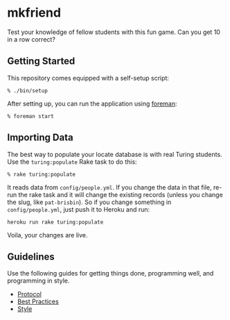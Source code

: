 mkfriend
========

Test your knowledge of fellow students with this fun game. Can you get 10
in a row correct?

Getting Started
---------------

This repository comes equipped with a self-setup script:

    % ./bin/setup

After setting up, you can run the application using [foreman]:

    % foreman start

[foreman]: http://ddollar.github.io/foreman/

Importing Data
--------------

The best way to populate your locate database is with real Turing students. Use
the `turing:populate` Rake task to do this:

    % rake turing:populate

It reads data from `config/people.yml`. If you change the data in that file,
re-run the rake task and it will change the existing records (unless you change
the slug, like `pat-brisbin`). So if you change something in
`config/people.yml`, just push it to Heroku and run:

    heroku run rake turing:populate

Voila, your changes are live.

Guidelines
----------

Use the following guides for getting things done, programming well, and
programming in style.

* [Protocol](http://github.com/thoughtbot/guides/blob/master/protocol)
* [Best Practices](http://github.com/thoughtbot/guides/blob/master/best-practices)
* [Style](http://github.com/thoughtbot/guides/blob/master/style)
